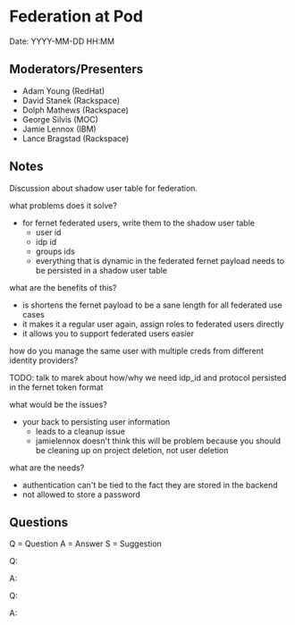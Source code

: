 # Federation at Pod

Date: YYYY-MM-DD HH:MM

## Moderators/Presenters

  - Adam Young (RedHat)
  - David Stanek (Rackspace)
  - Dolph Mathews (Rackspace)
  - George Silvis (MOC)
  - Jamie Lennox (IBM)
  - Lance Bragstad (Rackspace)

## Notes

Discussion about shadow user table for federation.

what problems does it solve?
- for fernet federated users, write them to the shadow user table
  - user id
  - idp id
  - groups ids
  - everything that is dynamic in the federated fernet payload needs to be
    persisted in a shadow user table

what are the benefits of this?
- is shortens the fernet payload to be a sane length for all federated use
  cases
- it makes it a regular user again, assign roles to federated users directly
- it allows you to support federated users easier

how do you manage the same user with multiple creds from different identity
providers?

TODO: talk to marek about how/why we need idp_id and protocol persisted in the
fernet token format

what would be the issues?
- your back to persisting user information
  - leads to a cleanup issue
  - jamielennox doesn't think this will be problem because you should be
    cleaning up on project deletion, not user deletion

what are the needs?
- authentication can't be tied to the fact they are stored in the backend
- not allowed to store a password


## Questions

Q = Question
A = Answer
S = Suggestion

Q:

A:


Q:

A:
